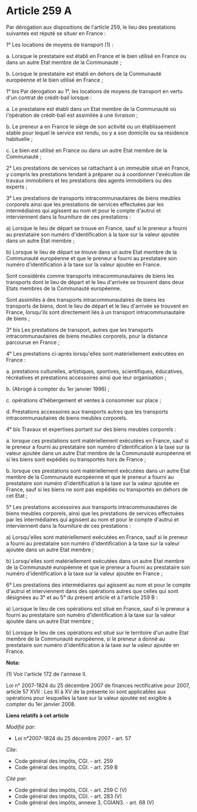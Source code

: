 # Article 259 A

Par dérogation aux dispositions de l'article 259, le lieu des prestations suivantes est réputé se situer en France : 

1° Les locations de moyens de transport (1) : 

a. Lorsque le prestataire est établi en France et le bien utilisé en France ou dans un autre Etat membre de la Communauté ; 

b. Lorsque le prestataire est établi en dehors de la Communauté européenne et le bien utilisé en France ; 

1° bis Par dérogation au 1°, les locations de moyens de transport en vertu d'un contrat de crédit-bail lorsque : 

a. Le prestataire est établi dans un Etat membre de la Communauté où l'opération de crédit-bail est assimilée à une
livraison ; 

b. Le preneur a en France le siège de son activité ou un établissement stable pour lequel le service est rendu, ou y a son
domicile ou sa résidence habituelle ; 

c. Le bien est utilisé en France ou dans un autre Etat membre de la Communauté ; 

2° Les prestations de services se rattachant à un immeuble situé en France, y compris les prestations tendant à préparer ou à
coordonner l'exécution de travaux immobiliers et les prestations des agents immobiliers ou des experts ; 

3° Les prestations de transports intracommunautaires de biens meubles corporels ainsi que les prestations de services
effectuées par les intermédiaires qui agissent au nom et pour le compte d'autrui et interviennent dans la fourniture de ces
prestations : 

a) Lorsque le lieu de départ se trouve en France, sauf si le preneur a fourni au prestataire son numéro d'identification à la
taxe sur la valeur ajoutée dans un autre Etat membre ; 

b) Lorsque le lieu de départ se trouve dans un autre Etat membre de la Communauté européenne et que le preneur a fourni au
prestataire son numéro d'identification à la taxe sur la valeur ajoutée en France. 

Sont considérés comme transports intracommunautaires de biens les transports dont le lieu de départ et le lieu d'arrivée se
trouvent dans deux Etats membres de la Communauté européenne. 

Sont assimilés à des transports intracommunautaires de biens les transports de biens, dont le lieu de départ et le lieu
d'arrivée se trouvent en France, lorsqu'ils sont directement liés à un transport intracommunautaire de biens ; 

3° bis Les prestations de transport, autres que les transports intracommunautaires de biens meubles corporels, pour la
distance parcourue en France ; 

4° Les prestations ci-après lorsqu'elles sont matériellement exécutées en France : 

a. prestations culturelles, artistiques, sportives, scientifiques, éducatives, récréatives et prestations accessoires ainsi
que leur organisation ; 

b. (Abrogé à compter du 1er janvier 1996) ; 

c. opérations d'hébergement et ventes à consommer sur place ; 

d. Prestations accessoires aux transports autres que les transports intracommunautaires de biens meubles corporels. 

4° bis Travaux et expertises portant sur des biens meubles corporels : 

a. lorsque ces prestations sont matériellement exécutées en France, sauf si le preneur a fourni au prestataire son numéro
d'identification à la taxe sur la valeur ajoutée dans un autre Etat membre de la Communauté européenne et si les biens sont
expédiés ou transportés hors de France ; 

b. lorsque ces prestations sont matériellement exécutées dans un autre Etat membre de la Communauté européenne et que le
preneur a fourni au prestataire son numéro d'identification à la taxe sur la valeur ajoutée en France, sauf si les biens ne
sont pas expédiés ou transportés en dehors de cet Etat ; 

5° Les prestations accessoires aux transports intracommunautaires de biens meubles corporels, ainsi que les prestations de
services effectuées par les intermédiaires qui agissent au nom et pour le compte d'autrui et interviennent dans la fourniture
de ces prestations : 

a) Lorsqu'elles sont matériellement exécutées en France, sauf si le preneur a fourni au prestataire son numéro
d'identification à la taxe sur la valeur ajoutée dans un autre Etat membre ; 

b) Lorsqu'elles sont matériellement exécutées dans un autre Etat membre de la Communauté européenne et que le preneur a
fourni au prestataire son numéro d'identification à la taxe sur la valeur ajoutée en France ; 

6° Les prestations des intermédiaires qui agissent au nom et pour le compte d'autrui et interviennent dans des opérations
autres que celles qui sont désignées au 3° et au 5° du présent article et à l'article 259 B : 

a) Lorsque le lieu de ces opérations est situé en France, sauf si le preneur a fourni au prestataire son numéro
d'identification à la taxe sur la valeur ajoutée dans un autre Etat membre ; 

b) Lorsque le lieu de ces opérations est situé sur le territoire d'un autre Etat membre de la Communauté européenne, si le
preneur a donné au prestataire son numéro d'identification à la taxe sur la valeur ajoutée en France.

**Nota:**

(1) Voir l'article 172 de l'annexe II.

Loi n° 2007-1824 du 25 décembre 2007 de finances rectificative pour 2007, article 57 XVII : Les XI à XV de la présente loi
sont applicables aux opérations pour lesquelles la taxe sur la valeur ajoutée est exigible à compter du 1er janvier 2008.

**Liens relatifs à cet article**

_Modifié par_:

  - Loi n°2007-1824 du 25 décembre 2007 - art. 57

_Cite_:

  - Code général des impôts, CGI. - art. 259
  - Code général des impôts, CGI. - art. 259 B

_Cité par_:

  - Code général des impôts, CGI. - art. 259 C (V)
  - Code général des impôts, CGI. - art. 283 (V)
  - Code général des impôts, annexe 3, CGIAN3. - art. 68 (V)
